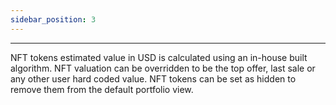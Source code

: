 ```yaml
---
sidebar_position: 3
---
```


---

NFT tokens estimated value in USD is calculated using an in-house built algorithm. NFT valuation can be overridden to be the top offer, last sale or any other user hard coded value. NFT tokens can be set as hidden to remove them from the default portfolio view.